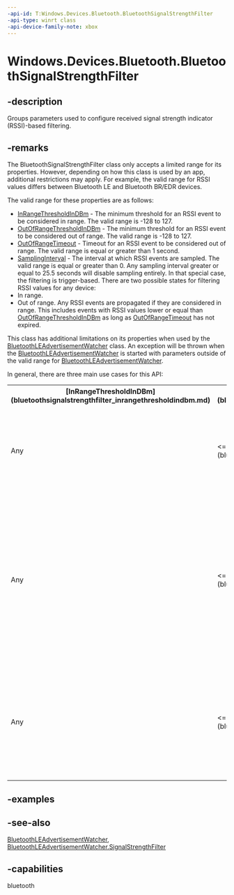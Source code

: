 ```yaml
---
-api-id: T:Windows.Devices.Bluetooth.BluetoothSignalStrengthFilter
-api-type: winrt class
-api-device-family-note: xbox
---
```


<!-- Class syntax.
public class BluetoothSignalStrengthFilter : Windows.Devices.Bluetooth.IBluetoothSignalStrengthFilter
-->

# Windows.Devices.Bluetooth.BluetoothSignalStrengthFilter

## -description
Groups parameters used to configure received signal strength indicator (RSSI)-based filtering.

## -remarks
The BluetoothSignalStrengthFilter class only accepts a limited range for its properties. However, depending on how this class is used by an app, additional restrictions may apply. For example, the valid range for RSSI values differs between Bluetooth LE and Bluetooth BR/EDR devices.

The valid range for these properties are as follows:


+ [InRangeThresholdInDBm](bluetoothsignalstrengthfilter_inrangethresholdindbm.md) - The minimum threshold for an RSSI event to be considered in range. The valid range is -128 to 127.
+ [OutOfRangeThresholdInDBm](bluetoothsignalstrengthfilter_outofrangethresholdindbm.md) - The minimum threshold for an RSSI event to be considered out of range. The valid range is -128 to 127.
+ [OutOfRangeTimeout](bluetoothsignalstrengthfilter_outofrangetimeout.md) - Timeout for an RSSI event to be considered out of range. The valid range is equal or greater than 1 second.
+ [SamplingInterval](bluetoothsignalstrengthfilter_samplinginterval.md) - The interval at which RSSI events are sampled. The valid range is equal or greater than 0. Any sampling interval greater or equal to 25.5 seconds will disable sampling entirely. In that special case, the filtering is trigger-based.
There are two possible states for filtering RSSI values for any device:
+ In range.
+ Out of range.
 Any RSSI events are propagated if they are considered in range. This includes events with RSSI values lower or equal than [OutOfRangeThresholdInDBm](bluetoothsignalstrengthfilter_outofrangethresholdindbm.md) as long as [OutOfRangeTimeout](bluetoothsignalstrengthfilter_outofrangetimeout.md) has not expired.

This class has additional limitations on its properties when used by the [BluetoothLEAdvertisementWatcher](../windows.devices.bluetooth.advertisement/bluetoothleadvertisementwatcher.md) class. An exception will be thrown when the [BluetoothLEAdvertisementWatcher](../windows.devices.bluetooth.advertisement/bluetoothleadvertisementwatcher.md) is started with parameters outside of the valid range for [BluetoothLEAdvertisementWatcher](../windows.devices.bluetooth.advertisement/bluetoothleadvertisementwatcher.md).

In general, there are three main use cases for this API:

<table>
   <tr><th>[InRangeThresholdInDBm](bluetoothsignalstrengthfilter_inrangethresholdindbm.md)</th><th>[OutOfRangeThresholdInDBm](bluetoothsignalstrengthfilter_outofrangethresholdindbm.md)</th><th>[OutOfRangeTimeout](bluetoothsignalstrengthfilter_outofrangetimeout.md)</th><th>[SamplingInterval](bluetoothsignalstrengthfilter_samplinginterval.md)</th><th>Behavior</th></tr>
   <tr><td>Any</td><td>&lt;= [InRangeThresholdInDBm](bluetoothsignalstrengthfilter_inrangethresholdindbm.md)</td><td>&gt;= 1</td><td>0</td><td>Will receive all RSSI events as they arrive as long as they are considered "in range". The events are considered "out of range" if [OutOfRangeTimeout](bluetoothsignalstrengthfilter_outofrangetimeout.md) expires without any events or without any events with RSSI values greater than [OutOfRangeThresholdInDBm](bluetoothsignalstrengthfilter_outofrangethresholdindbm.md). No additional events are generated when [OutOfRangeTimeout](bluetoothsignalstrengthfilter_outofrangetimeout.md) expires.</td></tr>
   <tr><td>Any</td><td>&lt;= [InRangeThresholdInDBm](bluetoothsignalstrengthfilter_inrangethresholdindbm.md)</td><td>&gt;= 1</td><td>(0, 25.5)</td><td>Will receive RSSI events on a regular interval defined by [SamplingInterval](bluetoothsignalstrengthfilter_samplinginterval.md) as long as they are considered “in range”. The RSSI value will be an average of the values of events received within a [SamplingInterval](bluetoothsignalstrengthfilter_samplinginterval.md). If no events are received within [SamplingInterval](bluetoothsignalstrengthfilter_samplinginterval.md), no event will be propagated. If [OutOfRangeTimeout](bluetoothsignalstrengthfilter_outofrangetimeout.md) expires without any events or without any events with RSSI values greater than [OutOfRangeThresholdInDBm](bluetoothsignalstrengthfilter_outofrangethresholdindbm.md), the events are considered “out of range” and an event with the last RSSI value received will be generated. If the last RSSI value was above [OutOfRangeThresholdInDBm](bluetoothsignalstrengthfilter_outofrangethresholdindbm.md), it is set to -127 dBm.</td></tr>
   <tr><td>Any</td><td>&lt;= [InRangeThresholdInDBm](bluetoothsignalstrengthfilter_inrangethresholdindbm.md)</td><td>&gt;= 1</td><td>&gt;=25.5 (disabled)</td><td>Will receive a RSSI event when the RSSI events are transitioning to "in range" from "out of range". If [OutOfRangeTimeout](bluetoothsignalstrengthfilter_outofrangetimeout.md) expires without any events or without any events with RSSI values greater than [OutOfRangeThresholdInDBm](bluetoothsignalstrengthfilter_outofrangethresholdindbm.md), the events are considered “out of range” and an event with the last RSSI value received will be generated. If the last RSSI value was above [OutOfRangeThresholdInDBm](bluetoothsignalstrengthfilter_outofrangethresholdindbm.md), it is set to [OutOfRangeThresholdInDBm](bluetoothsignalstrengthfilter_outofrangethresholdindbm.md).</td></tr>
</table>

## -examples

## -see-also
[BluetoothLEAdvertisementWatcher](../windows.devices.bluetooth.advertisement/bluetoothleadvertisementwatcher.md), [BluetoothLEAdvertisementWatcher.SignalStrengthFilter](../windows.devices.bluetooth.advertisement/bluetoothleadvertisementwatcher_signalstrengthfilter.md)

## -capabilities
bluetooth
